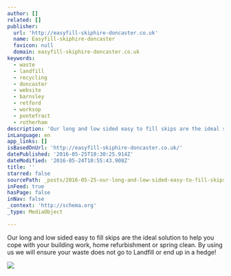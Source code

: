```yaml
---
author: []
related: []
publisher:
  url: 'http://easyfill-skiphire-doncaster.co.uk'
  name: Easyfill-skiphire-doncaster
  favicon: null
  domain: easyfill-skiphire-doncaster.co.uk
keywords:
  - waste
  - landfill
  - recycling
  - doncaster
  - website
  - barnsley
  - retford
  - worksop
  - pontefract
  - rotherham
description: 'Our long and low sided easy to fill skips are the ideal solution to help you cope with your building work, home refurbishment or spring clean. By using us we will ensure your waste does not go to Landfill or end up in a hedge!'
inLanguage: en
app_links: []
isBasedOnUrl: 'http://easyfill-skiphire-doncaster.co.uk/'
datePublished: '2016-05-25T10:30:25.914Z'
dateModified: '2016-05-24T10:55:43.908Z'
title: ''
starred: false
sourcePath: _posts/2016-05-25-our-long-and-low-sided-easy-to-fill-skips-are-the-ideal-solu.md
inFeed: true
hasPage: false
inNav: false
_context: 'http://schema.org'
_type: MediaObject

---
```

<article style=""><p>Our long and low sided easy to fill skips are the ideal solution to help you cope with your building work, home refurbishment or spring clean. By using us we will ensure your waste does not go to Landfill or end up in a hedge!</p><img src="http://easyfill-skiphire-doncaster.co.uk/img/hp/main/mi388_1.jpg" /></article>